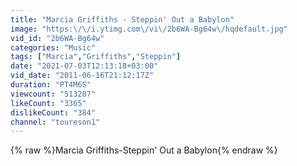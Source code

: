 ```yaml
---
title: "Marcia Griffiths - Steppin' Out a Babylon"
image: "https:\/\/i.ytimg.com\/vi\/2b6WA-Bg64w\/hqdefault.jpg"
vid_id: "2b6WA-Bg64w"
categories: "Music"
tags: ["Marcia","Griffiths","Steppin"]
date: "2021-07-03T12:13:18+03:00"
vid_date: "2011-06-16T21:12:17Z"
duration: "PT4M6S"
viewcount: "513287"
likeCount: "3365"
dislikeCount: "384"
channel: "toureson1"
---
```

{% raw %}Marcia Griffiths-Steppin' Out a Babylon{% endraw %}
